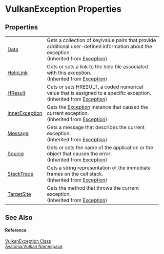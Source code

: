 # VulkanException Properties




## Properties
<table>
<tr>
<td><a href="https://learn.microsoft.com/dotnet/api/system.exception.data" target="_blank" rel="noopener noreferrer">Data</a></td>
<td>Gets a collection of key/value pairs that provide additional user-defined information about the exception.<br />(Inherited from <a href="https://learn.microsoft.com/dotnet/api/system.exception" target="_blank" rel="noopener noreferrer">Exception</a>)</td>
</tr>
<tr>
<td><a href="https://learn.microsoft.com/dotnet/api/system.exception.helplink" target="_blank" rel="noopener noreferrer">HelpLink</a></td>
<td>Gets or sets a link to the help file associated with this exception.<br />(Inherited from <a href="https://learn.microsoft.com/dotnet/api/system.exception" target="_blank" rel="noopener noreferrer">Exception</a>)</td>
</tr>
<tr>
<td><a href="https://learn.microsoft.com/dotnet/api/system.exception.hresult" target="_blank" rel="noopener noreferrer">HResult</a></td>
<td>Gets or sets HRESULT, a coded numerical value that is assigned to a specific exception.<br />(Inherited from <a href="https://learn.microsoft.com/dotnet/api/system.exception" target="_blank" rel="noopener noreferrer">Exception</a>)</td>
</tr>
<tr>
<td><a href="https://learn.microsoft.com/dotnet/api/system.exception.innerexception" target="_blank" rel="noopener noreferrer">InnerException</a></td>
<td>Gets the <a href="https://learn.microsoft.com/dotnet/api/system.exception" target="_blank" rel="noopener noreferrer">Exception</a> instance that caused the current exception.<br />(Inherited from <a href="https://learn.microsoft.com/dotnet/api/system.exception" target="_blank" rel="noopener noreferrer">Exception</a>)</td>
</tr>
<tr>
<td><a href="https://learn.microsoft.com/dotnet/api/system.exception.message" target="_blank" rel="noopener noreferrer">Message</a></td>
<td>Gets a message that describes the current exception.<br />(Inherited from <a href="https://learn.microsoft.com/dotnet/api/system.exception" target="_blank" rel="noopener noreferrer">Exception</a>)</td>
</tr>
<tr>
<td><a href="https://learn.microsoft.com/dotnet/api/system.exception.source" target="_blank" rel="noopener noreferrer">Source</a></td>
<td>Gets or sets the name of the application or the object that causes the error.<br />(Inherited from <a href="https://learn.microsoft.com/dotnet/api/system.exception" target="_blank" rel="noopener noreferrer">Exception</a>)</td>
</tr>
<tr>
<td><a href="https://learn.microsoft.com/dotnet/api/system.exception.stacktrace" target="_blank" rel="noopener noreferrer">StackTrace</a></td>
<td>Gets a string representation of the immediate frames on the call stack.<br />(Inherited from <a href="https://learn.microsoft.com/dotnet/api/system.exception" target="_blank" rel="noopener noreferrer">Exception</a>)</td>
</tr>
<tr>
<td><a href="https://learn.microsoft.com/dotnet/api/system.exception.targetsite" target="_blank" rel="noopener noreferrer">TargetSite</a></td>
<td>Gets the method that throws the current exception.<br />(Inherited from <a href="https://learn.microsoft.com/dotnet/api/system.exception" target="_blank" rel="noopener noreferrer">Exception</a>)</td>
</tr>
</table>

## See Also


#### Reference
<a href="T_Avalonia_Vulkan_VulkanException">VulkanException Class</a>  
<a href="N_Avalonia_Vulkan">Avalonia.Vulkan Namespace</a>  
